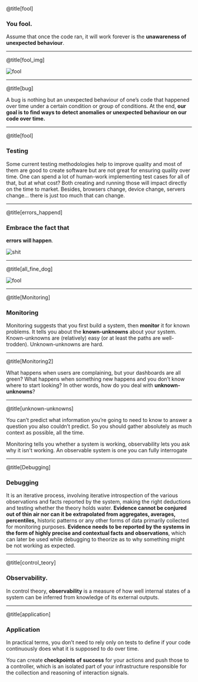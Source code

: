 @title[fool]

### You fool.

Assume that once the code ran, it will work forever is the **unawareness of unexpected behaviour**.

---
@title[fool_img]

![fool](https://cdn-images-1.medium.com/max/1600/1*V7JW8dew6Mbekr2InDRQtQ.jpeg)

---

@title[bug]

A bug is nothing but an unexpected behaviour of one’s code that happened over time under a certain condition or group of conditions.
At the end, **our goal is to find ways to detect anomalies or unexpected behaviour on our code over time.**

---

@title[fool]

### Testing

Some current testing methodologies help to improve quality and most of them are good to create software but are not great for ensuring quality over time.
One can spend a lot of human-work implementing test cases for all of that, but at what cost? Both creating and running those will impact directly on the time to market.
Besides, browsers change, device change, servers change… there is just too much that can change.

---

@title[errors_happend]

### Embrace the fact that

**errors will happen**.

![shit](https://image.spreadshirtmedia.com/image-server/v1/compositions/111220200/views/1,width=650,height=650,appearanceId=1,version=1524725084/shit-happens-shit-happen-holy-shit-think-shit-the-thinker-shit-toilet-stool-statue-monument-fun-shirt-puke.jpg)

---
@title[all_fine_dog]


![fool](https://cdn-images-1.medium.com/max/1600/1*nL8P6-ZwmXUDd-hD9f6NoA.png)

---

@title[Monitoring]

### Monitoring

Monitoring suggests that you first build a system, then **monitor** it for known problems. It tells you about the **known-unknowns** about your system.
Known-unknowns are (relatively) easy (or at least the paths are well-trodden). Unknown-unknowns are hard.

---

@title[Monitoring2]

What happens when users are complaining, but your dashboards are all green? What happens when something new happens and you don’t know where to start looking? In other words, how do you deal with **unknown-unknowns**?

---

@title[unknown-unknowns]

You can’t predict what information you’re going to need to know to answer a question you also couldn’t predict. So you should gather absolutely as much context as possible, all the time.

Monitoring tells you whether a system is working, observability lets you ask why it isn't working. An observable system is one you can fully interrogate

---
@title[Debugging]

### Debugging

It is an iterative process, involving iterative introspection of the various observations and facts reported by the system, making the right deductions and testing whether the theory holds water. **Evidence cannot be conjured out of thin air nor can it be extrapolated from aggregates, averages, percentiles,** historic patterns or any other forms of data primarily collected for monitoring purposes. **Evidence needs to be reported by the systems in the form of highly precise and contextual facts and observations**, which can later be used while debugging to theorize as to why something might be not working as expected.

---

@title[control_teory]

### Observability.

In control theory, **observability** is a measure of how well internal states of a system can be inferred from knowledge of its external outputs.

---

@title[application]

### Application
In practical terms, you don’t need to rely only on tests to define if your code continuously does what it is supposed to do over time.

You can create **checkpoints of success** for your actions and push those to a controller, which is an isolated part of your infrastructure responsible for the collection and reasoning of interaction signals.
